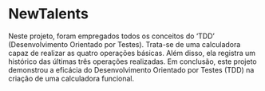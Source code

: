 # NewTalents
Neste projeto, foram empregados todos os conceitos do ‘TDD’ (Desenvolvimento Orientado por Testes). Trata-se de uma calculadora capaz de realizar as quatro operações básicas. Além disso, ela registra um histórico das últimas três operações realizadas.
Em conclusão, este projeto demonstrou a eficácia do Desenvolvimento Orientado por Testes (TDD) na criação de uma calculadora funcional.
